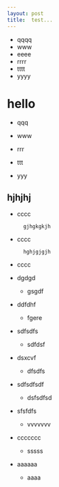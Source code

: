 ```yaml
---
layout: post
title:	test...
---
```


* qqqq
* www
* eeee
* rrrr
* tttt
* yyyy


# hello


* qqq

* www

* rrr

* ttt

* yyy


## hjhjhj


* cccc

		gjhgkgkjh

* cccc

		hghjgjgjh

* cccc





* dgdgd

	* gsgdf

* ddfdhf

	* fgere

* sdfsdfs

	* sdfdsf

* dsxcvf

	* dfsdfs

* sdfsdfsdf

	* dsfsdfsd

* sfsfdfs

	* vvvvvvv

* ccccccc

	* sssss

* aaaaaa

	* aaaa


